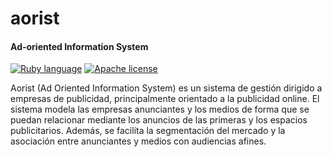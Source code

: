# aorist
#### Ad-oriented Information System

[![Ruby language](https://img.shields.io/badge/language-Ruby-701516.svg)](https://github.com/fdavidcl/aorist/search?l=ruby)
[![Apache license](https://img.shields.io/badge/license-Apache-7E287B.svg)](https://github.com/fdavidcl/aorist/blob/master/LICENSE)

Aorist (Ad Oriented Information System) es un sistema de gestión dirigido a empresas de publicidad, principalmente orientado a la publicidad online. El sistema modela las empresas anunciantes y los medios de forma que se puedan relacionar mediante los anuncios de las primeras y los espacios publicitarios. Además, se facilita la segmentación del mercado y la asociación entre anunciantes y medios con audiencias afines.
